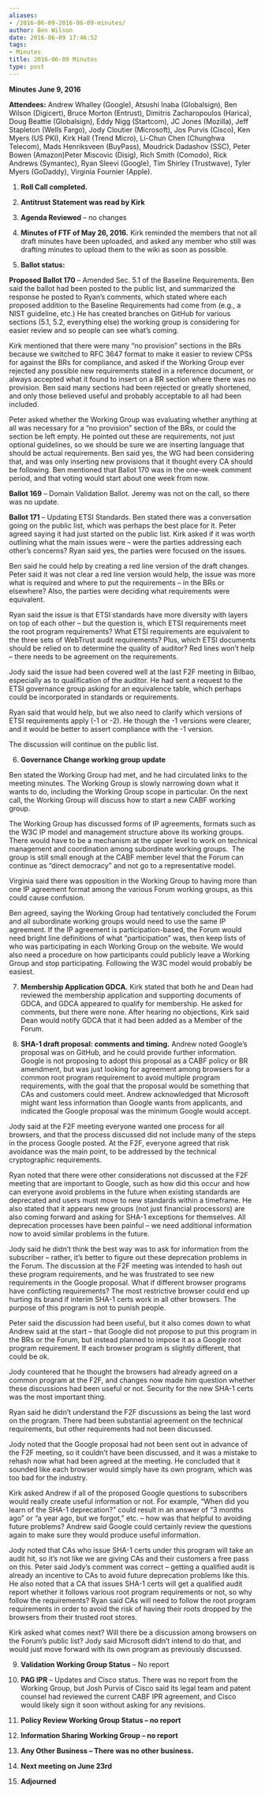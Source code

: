 ```yaml
---
aliases:
- /2016-06-09-2016-06-09-minutes/
author: Ben Wilson
date: 2016-06-09 17:46:52
tags:
- Minutes
title: 2016-06-09 Minutes
type: post
---
```


**Minutes June 9, 2016**

**Attendees:** Andrew Whalley (Google), Atsushi Inaba (Globalsign), Ben Wilson (Digicert), Bruce Morton (Entrust), Dimitris Zacharopoulos (Harica), Doug Beattie (Globalsign), Eddy Nigg (Startcom), JC Jones (Mozilla), Jeff Stapleton (Wells Fargo), Jody Cloutier (Microsoft), Jos Purvis (Cisco), Ken Myers (US PKI), Kirk Hall (Trend Micro), Li-Chun Chen (Chunghwa Telecom), Mads Henriksveen (BuyPass), Moudrick Dadashov (SSC), Peter Bowen (Amazon)Peter Miscovic (Disig), Rich Smith (Comodo), Rick Andrews (Symantec), Ryan Sleevi (Google), Tim Shirley (Trustwave), Tyler Myers (GoDaddy), Virginia Fournier (Apple).

1. **Roll Call completed.**

1. **Antitrust Statement was read by Kirk**

1. **Agenda Reviewed** – no changes

1. **Minutes of FTF of May 26, 2016.** Kirk reminded the members that not all draft minutes have been uploaded, and asked any member who still was drafting minutes to upload them to the wiki as soon as possible.

1. **Ballot status:**

**Proposed Ballot 170** – Amended Sec. 5.1 of the Baseline Requirements. Ben said the ballot had been posted to the public list, and summarized the response he posted to Ryan’s comments, which stated where each proposed addition to the Baseline Requirements had come from (e.g., a NIST guideline, etc.) He has created branches on GitHub for various sections (5.1, 5.2, everything else) the working group is considering for easier review and so people can see what’s coming.

Kirk mentioned that there were many “no provision” sections in the BRs because we switched to RFC 3647 format to make it easier to review CPSs for against the BRs for compliance, and asked if the Working Group ever rejected any possible new requirements stated in a reference document, or always accepted what it found to insert on a BR section where there was no provision. Ben said many sections had been rejected or greatly shortened, and only those believed useful and probably acceptable to all had been included.

Peter asked whether the Working Group was evaluating whether anything at all was necessary for a “no provision” section of the BRs, or could the section be left empty. He pointed out these are requirements, not just optional guidelines, so we should be sure we are inserting language that should be actual requirements. Ben said yes, the WG had been considering that, and was only inserting new provisions that it thought every CA should be following. Ben mentioned that Ballot 170 was in the one-week comment period, and that voting would start about one week from now.

**Ballot 169** – Domain Validation Ballot. Jeremy was not on the call, so there was no update.

**Ballot 171** – Updating ETSI Standards. Ben stated there was a conversation going on the public list, which was perhaps the best place for it. Peter agreed saying it had just started on the public list. Kirk asked if it was worth outlining what the main issues were – were the parties addressing each other’s concerns? Ryan said yes, the parties were focused on the issues.

Ben said he could help by creating a red line version of the draft changes. Peter said it was not clear a red line version would help, the issue was more what is required and where to put the requirements – in the BRs or elsewhere? Also, the parties were deciding what requirements were equivalent.

Ryan said the issue is that ETSI standards have more diversity with layers on top of each other – but the question is, which ETSI requirements meet the root program requirements? What ETSI requirements are equivalent to the three sets of WebTrust audit requirements? Plus, which ETSI documents should be relied on to determine the quality of auditor? Red lines won’t help – there needs to be agreement on the requirements.

Jody said the issue had been covered well at the last F2F meeting in Bilbao, especially as to qualification of the auditor. He had sent a request to the ETSI governance group asking for an equivalence table, which perhaps could be incorporated in standards or requirements.

Ryan said that would help, but we also need to clarify which versions of ETSI requirements apply (-1 or -2). He though the -1 versions were clearer, and it would be better to assert compliance with the -1 version.

The discussion will continue on the public list.

6. **Governance Change working group update**

Ben stated the Working Group had met, and he had circulated links to the meeting minutes. The Working Group is slowly narrowing down what it wants to do, including the Working Group scope in particular. On the next call, the Working Group will discuss how to start a new CABF working group.

The Working Group has discussed forms of IP agreements, formats such as the W3C IP model and management structure above its working groups. There would have to be a mechanism at the upper level to work on technical management and coordination among subordinate working groups.  The group is still small enough at the CABF member level that the Forum can continue as “direct democracy” and not go to a representative model.

Virginia said there was opposition in the Working Group to having more than one IP agreement format among the various Forum working groups, as this could cause confusion.

Ben agreed, saying the Working Group had tentatively concluded the Forum and all subordinate working groups would need to use the same IP agreement. If the IP agreement is participation-based, the Forum would need bright line definitions of what “participation” was, then keep lists of who was participating in each Working Group on the website. We would also need a procedure on how participants could publicly leave a Working Group and stop participating. Following the W3C model would probably be easiest.

7. **Membership Application GDCA.** Kirk stated that both he and Dean had reviewed the membership application and supporting documents of GDCA, and GDCA appeared to qualify for membership. He asked for comments, but there were none. After hearing no objections, Kirk said Dean would notify GDCA that it had been added as a Member of the Forum.

1. **SHA-1 draft proposal: comments and timing.** Andrew noted Google’s proposal was on GitHub, and he could provide further information. Google is not proposing to adopt this proposal as a CABF policy or BR amendment, but was just looking for agreement among browsers for a common root program requirement to avoid multiple program requirements, with the goal that the proposal would be something that CAs and customers could meet. Andrew acknowledged that Microsoft might want less information than Google wants from applicants, and indicated the Google proposal was the minimum Google would accept.

Jody said at the F2F meeting everyone wanted one process for all browsers, and that the process discussed did not include many of the steps in the process Google posted. At the F2F, everyone agreed that risk avoidance was the main point, to be addressed by the technical cryptographic requirements.

Ryan noted that there were other considerations not discussed at the F2F meeting that are important to Google, such as how did this occur and how can everyone avoid problems in the future when existing standards are deprecated and users must move to new standards within a timeframe. He also stated that it appears new groups (not just financial processors) are also coming forward and asking for SHA-1 exceptions for themselves. All deprecation processes have been painful – we need additional information now to avoid similar problems in the future.

Jody said he didn’t think the best way was to ask for information from the subscriber – rather, it’s better to figure out these deprecation problems in the Forum. The discussion at the F2F meeting was intended to hash out these program requirements, and he was frustrated to see new requirements in the Google proposal. What if different browser programs have conflicting requirements? The most restrictive browser could end up hurting its brand if interim SHA-1 certs work in all other browsers. The purpose of this program is not to punish people.

Peter said the discussion had been useful, but it also comes down to what Andrew said at the start – that Google did not propose to put this program in the BRs or the Forum, but instead planned to impose it as a Google root program requirement. If each browser program is slightly different, that could be ok.

Jody countered that he thought the browsers had already agreed on a common program at the F2F, and changes now made him question whether these discussions had been useful or not. Security for the new SHA-1 certs was the most important thing.

Ryan said he didn’t understand the F2F discussions as being the last word on the program. There had been substantial agreement on the technical requirements, but other requirements had not been discussed.

Jody noted that the Google proposal had not been sent out in advance of the F2F meeting, so it couldn’t have been discussed, and it was a mistake to rehash now what had been agreed at the meeting. He concluded that it sounded like each browser would simply have its own program, which was too bad for the industry.

Kirk asked Andrew if all of the proposed Google questions to subscribers would really create useful information or not. For example, “When did you learn of the SHA-1 deprecation?” could result in an answer of “3 months ago” or “a year ago, but we forgot,” etc. – how was that helpful to avoiding future problems? Andrew said Google could certainly review the questions again to make sure they would produce useful information.

Jody noted that CAs who issue SHA-1 certs under this program will take an audit hit, so it’s not like we are giving CAs and their customers a free pass on this. Peter said Jody’s comment was correct – getting a qualified audit is already an incentive to CAs to avoid future deprecation problems like this. He also noted that a CA that issues SHA-1 certs will get a qualified audit report whether it follows various root program requirements or not, so why follow the requirements? Ryan said CAs will need to follow the root program requirements in order to avoid the risk of having their roots dropped by the browsers from their trusted root stores.

Kirk asked what comes next? Will there be a discussion among browsers on the Forum’s public list? Jody said Microsoft didn’t intend to do that, and would just move forward with its own program as previously discussed.

9. **Validation Working Group Status** – No report

1. **PAG IPR** – Updates and Cisco status. There was no report from the Working Group, but Josh Purvis of Cisco said its legal team and patent counsel had reviewed the current CABF IPR agreement, and Cisco would likely sign it soon without asking for any revisions.

1. **Policy Review Working Group Status – no report**

1. **Information Sharing Working Group – no report**

1. **Any Other Business – There was no other business.**

1. **Next meeting on June 23rd**

1. **Adjourned**